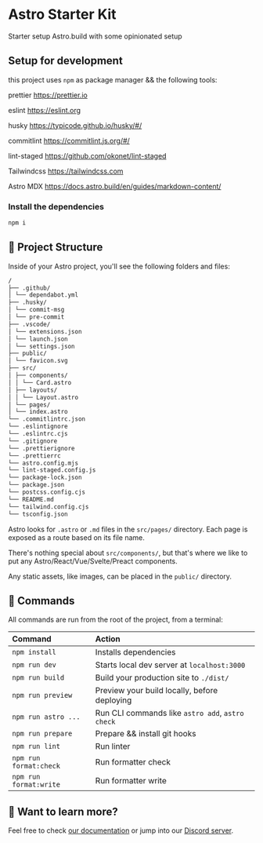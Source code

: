 # Astro Starter Kit

Starter setup Astro.build with some opinionated setup

## Setup for development

this project uses `npm` as package manager && the following tools:

prettier <https://prettier.io>

eslint <https://eslint.org>

husky <https://typicode.github.io/husky/#/>

commitlint <https://commitlint.js.org/#/>

lint-staged <https://github.com/okonet/lint-staged>

Tailwindcss <https://tailwindcss.com>

Astro MDX <https://docs.astro.build/en/guides/markdown-content/>

### Install the dependencies

```bash
npm i
```

## 🚀 Project Structure

Inside of your Astro project, you'll see the following folders and files:

```md
/
├── .github/
│ └── dependabot.yml
├── .husky/
│ └── commit-msg
│ └── pre-commit
├── .vscode/
│ └── extensions.json
│ └── launch.json
│ └── settings.json
├── public/
│ └── favicon.svg
├── src/
│ ├── components/
│ │ └── Card.astro
│ ├── layouts/
│ │ └── Layout.astro
│ └── pages/
│ └── index.astro
└── .commitlintrc.json
└── .eslintignore
└── .eslintrc.cjs
└── .gitignore
└── .prettierignore
└── .prettierrc
└── astro.config.mjs
└── lint-staged.config.js
└── package-lock.json
└── package.json
└── postcss.config.cjs
└── README.md
└── tailwind.config.cjs
└── tsconfig.json
```

Astro looks for `.astro` or `.md` files in the `src/pages/` directory. Each page is exposed as a route based on its file name.

There's nothing special about `src/components/`, but that's where we like to put any Astro/React/Vue/Svelte/Preact components.

Any static assets, like images, can be placed in the `public/` directory.

## 🧞 Commands

All commands are run from the root of the project, from a terminal:

| Command                | Action                                           |
| :--------------------- | :----------------------------------------------- |
| `npm install`          | Installs dependencies                            |
| `npm run dev`          | Starts local dev server at `localhost:3000`      |
| `npm run build`        | Build your production site to `./dist/`          |
| `npm run preview`      | Preview your build locally, before deploying     |
| `npm run astro ...`    | Run CLI commands like `astro add`, `astro check` |
| `npm run prepare`      | Prepare && install git hooks                     |
| `npm run lint`         | Run linter                                       |
| `npm run format:check` | Run formatter check                              |
| `npm run format:write` | Run formatter write                              |

## 👀 Want to learn more?

Feel free to check [our documentation](https://docs.astro.build) or jump into our [Discord server](https://astro.build/chat).

